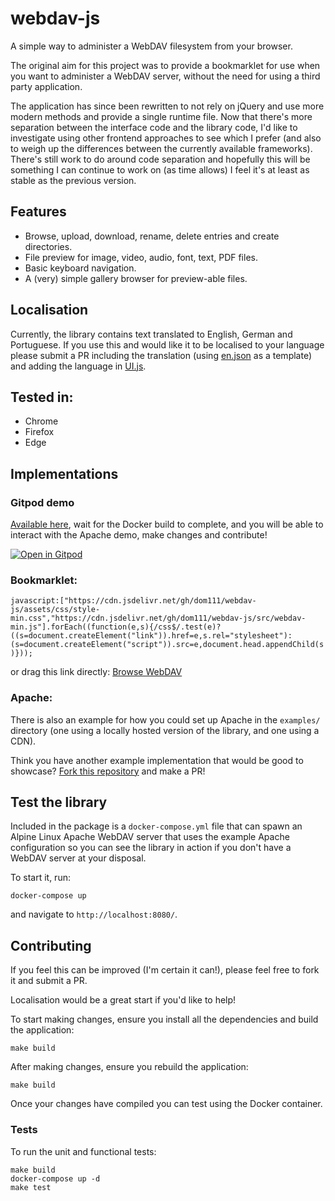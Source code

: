 # webdav-js

A simple way to administer a WebDAV filesystem from your browser.

The original aim for this project was to provide a bookmarklet for use when you want to administer a WebDAV server,
without the need for using a third party application.

The application has since been rewritten to not rely on jQuery and use more modern methods and provide a single runtime
file. Now that there's more separation between the interface code and the library code, I'd like to investigate using
other frontend approaches to see which I prefer (and also to weigh up the differences between the currently available
frameworks). There's still work to do around code separation and hopefully this will be something I can continue to work
on (as time allows) I feel it's at least as stable as the previous version.

## Features

- Browse, upload, download, rename, delete entries and create directories.
- File preview for image, video, audio, font, text, PDF files.
- Basic keyboard navigation.
- A (very) simple gallery browser for preview-able files.

## Localisation

Currently, the library contains text translated to English, German and Portuguese. If you use this and would like it to
be localised to your language please submit a PR including the translation (using [en.json](translations/en.json) as a template) and adding the
language in [UI.js](src/lib/UI/UI.js).

## Tested in:

- Chrome
- Firefox
- Edge

## Implementations

### Gitpod demo

[Available here](https://gitpod.io/#https://github.com/dom111/webdav-js), wait for the Docker build to complete, and you
will be able to interact with the Apache demo, make changes and contribute!

[![Open in Gitpod](https://gitpod.io/button/open-in-gitpod.svg)](https://gitpod.io/#https://github.com/dom111/webdav-js)

### Bookmarklet:

`javascript:["https://cdn.jsdelivr.net/gh/dom111/webdav-js/assets/css/style-min.css","https://cdn.jsdelivr.net/gh/dom111/webdav-js/src/webdav-min.js"].forEach((function(e,s){/css$/.test(e)?((s=document.createElement("link")).href=e,s.rel="stylesheet"):(s=document.createElement("script")).src=e,document.head.appendChild(s)}));`

or drag this link directly: <a href="javascript:%5B%22https%3A//cdn.jsdelivr.net/gh/dom111/webdav-js/assets/css/style-min.css%22%2C%22https%3A//cdn.jsdelivr.net/gh/dom111/webdav-js/src/webdav-min.js%22%5D.forEach%28%28function%28e%2Cs%29%7B/css%24/.test%28e%29%3F%28%28s%3Ddocument.createElement%28%22link%22%29%29.href%3De%2Cs.rel%3D%22stylesheet%22%29%3A%28s%3Ddocument.createElement%28%22script%22%29%29.src%3De%2Cdocument.head.appendChild%28s%29%7D%29%29%3B)">Browse WebDAV</a>

### Apache:

There is also an example for how you could set up Apache in the `examples/` directory (one using a locally hosted
version of the library, and one using a CDN).

Think you have another example implementation that would be good to showcase?
[Fork this repository](https://github.com/dom111/webdav-js/fork) and make a PR!

## Test the library

Included in the package is a `docker-compose.yml` file that can spawn an Alpine Linux Apache WebDAV server that uses the
example Apache configuration so you can see the library in action if you don't have a WebDAV server at your disposal.

To start it, run:

    docker-compose up

and navigate to `http://localhost:8080/`.

## Contributing

If you feel this can be improved (I'm certain it can!), please feel free to fork it and submit a PR.

Localisation would be a great start if you'd like to help!

To start making changes, ensure you install all the dependencies and build the application:

    make build

After making changes, ensure you rebuild the application:

    make build

Once your changes have compiled you can test using the Docker container.

### Tests

To run the unit and functional tests:

    make build
    docker-compose up -d
    make test
